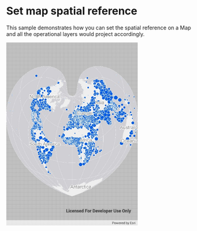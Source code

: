 # Set map spatial reference

This sample demonstrates how you can set the spatial reference on a Map and all the operational layers would project accordingly.

<img src="SetMapSpatialReference.jpg" width="350"/>
